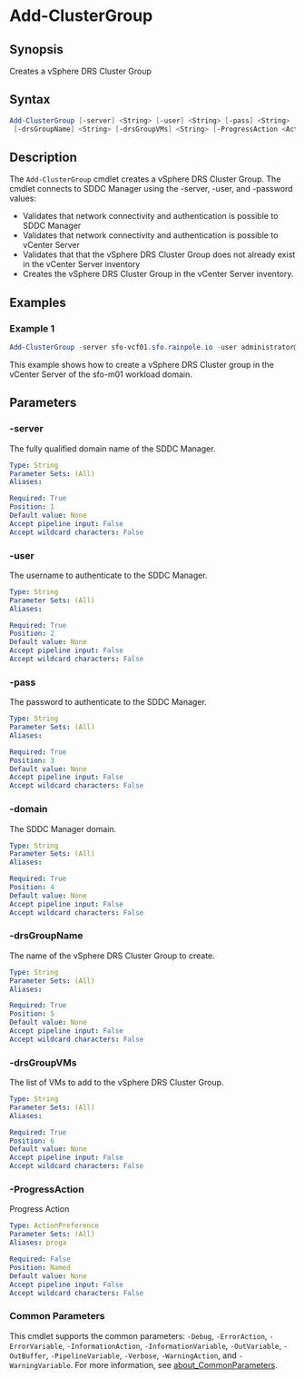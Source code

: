 # Add-ClusterGroup

## Synopsis

Creates a vSphere DRS Cluster Group

## Syntax

```powershell
Add-ClusterGroup [-server] <String> [-user] <String> [-pass] <String> [-domain] <String>
 [-drsGroupName] <String> [-drsGroupVMs] <String> [-ProgressAction <ActionPreference>] [<CommonParameters>]
```

## Description

The `Add-ClusterGroup` cmdlet creates a vSphere DRS Cluster Group.
The cmdlet connects to SDDC Manager using the
-server, -user, and -password values:

- Validates that network connectivity and authentication is possible to SDDC Manager
- Validates that network connectivity and authentication is possible to vCenter Server
- Validates that that the vSphere DRS Cluster Group does not already exist in the vCenter Server inventory
- Creates the vSphere DRS Cluster Group in the vCenter Server inventory.

## Examples

### Example 1

```powershell
Add-ClusterGroup -server sfo-vcf01.sfo.rainpole.io -user administrator@vsphere.local -pass VMw@re1! -domain sfo-m01 -drsGroupName "xint-vm-group-wsa" -drsGroupVMs "xint-wsa01a,xint-wsa01b,xint-wsa01c"
```

This example shows how to create a vSphere DRS Cluster group in the vCenter Server of the sfo-m01 workload domain.

## Parameters

### -server

The fully qualified domain name of the SDDC Manager.

```yaml
Type: String
Parameter Sets: (All)
Aliases:

Required: True
Position: 1
Default value: None
Accept pipeline input: False
Accept wildcard characters: False
```

### -user

The username to authenticate to the SDDC Manager.

```yaml
Type: String
Parameter Sets: (All)
Aliases:

Required: True
Position: 2
Default value: None
Accept pipeline input: False
Accept wildcard characters: False
```

### -pass

The password to authenticate to the SDDC Manager.

```yaml
Type: String
Parameter Sets: (All)
Aliases:

Required: True
Position: 3
Default value: None
Accept pipeline input: False
Accept wildcard characters: False
```

### -domain

The SDDC Manager domain.

```yaml
Type: String
Parameter Sets: (All)
Aliases:

Required: True
Position: 4
Default value: None
Accept pipeline input: False
Accept wildcard characters: False
```

### -drsGroupName

The name of the vSphere DRS Cluster Group to create.

```yaml
Type: String
Parameter Sets: (All)
Aliases:

Required: True
Position: 5
Default value: None
Accept pipeline input: False
Accept wildcard characters: False
```

### -drsGroupVMs

The list of VMs to add to the vSphere DRS Cluster Group.

```yaml
Type: String
Parameter Sets: (All)
Aliases:

Required: True
Position: 6
Default value: None
Accept pipeline input: False
Accept wildcard characters: False
```

### -ProgressAction

Progress Action

```yaml
Type: ActionPreference
Parameter Sets: (All)
Aliases: proga

Required: False
Position: Named
Default value: None
Accept pipeline input: False
Accept wildcard characters: False
```

### Common Parameters

This cmdlet supports the common parameters: `-Debug`, `-ErrorAction`, `-ErrorVariable`, `-InformationAction`, `-InformationVariable`, `-OutVariable`, `-OutBuffer`, `-PipelineVariable`, `-Verbose`, `-WarningAction`, and `-WarningVariable`. For more information, see [about_CommonParameters](http://go.microsoft.com/fwlink/?LinkID=113216).
